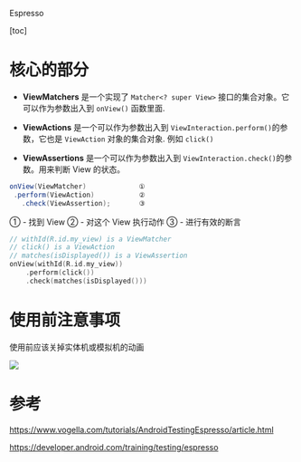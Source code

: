 
Espresso

[toc]

# 核心的部分

- **ViewMatchers**
是一个实现了 `Matcher<? super View>` 接口的集合对象。它可以作为参数出入到 `onView()` 函数里面.

- **ViewActions**
是一个可以作为参数出入到 `ViewInteraction.perform()`的参数，它也是 `ViewAction` 对象的集合对象. 例如 `click()`

- **ViewAssertions**
是一个可以作为参数出入到 `ViewInteraction.check()`的参数。用来判断 View 的状态。

```java
onView(ViewMatcher)             ①    
 .perform(ViewAction)           ②  
   .check(ViewAssertion);       ③
```
① - 找到 View
② - 对这个 View 执行动作
③ - 进行有效的断言

```kotlin
// withId(R.id.my_view) is a ViewMatcher
// click() is a ViewAction
// matches(isDisplayed()) is a ViewAssertion
onView(withId(R.id.my_view))
    .perform(click())
    .check(matches(isDisplayed()))
```

# 使用前注意事项
使用前应该关掉实体机或模拟机的动画

<img src="imag/espresso_1.png" with="200">




# 参考
https://www.vogella.com/tutorials/AndroidTestingEspresso/article.html

https://developer.android.com/training/testing/espresso


